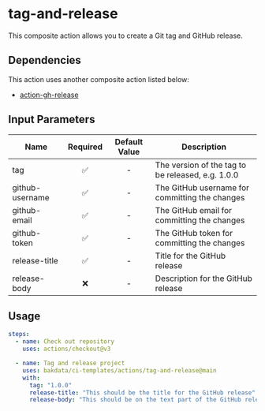 # tag-and-release

This composite action allows you to create a Git tag and GitHub release.

## Dependencies

This action uses another composite action listed below:

- [action-gh-release](https://github.com/softprops/action-gh-release)

## Input Parameters

| Name            | Required | Default Value | Description                                       |
| --------------- | :------: | :-----------: | ------------------------------------------------- |
| tag             |    ✅    |       -       | The version of the tag to be released, e.g. 1.0.0 |
| github-username |    ✅    |       -       | The GitHub username for committing the changes    |
| github-email    |    ✅    |       -       | The GitHub email for committing the changes       |
| github-token    |    ✅    |       -       | The GitHub token for committing the changes       |
| release-title   |    ✅    |       -       | Title for the GitHub release                      |
| release-body    |    ❌    |       -       | Description for the GitHub release                |

## Usage

```yaml
steps:
  - name: Check out repository
    uses: actions/checkout@v3

  - name: Tag and release project
    uses: bakdata/ci-templates/actions/tag-and-release@main
    with:
      tag: "1.0.0"
      release-title: "This should be the title for the GitHub release"
      release-body: "This should be on the text part of the GitHub release"
```
